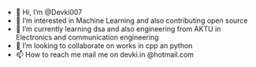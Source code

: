- 👋 Hi, I’m @Devki007
- 👀 I’m interested in Machine Learning and also contributing open source
- 🌱 I’m currently learning dsa and also engineering from AKTU in Electronics and communication engineering
- 💞️ I’m looking to collaborate on works in cpp an python
- 📫 How to reach me mail me on devki.in @hotmail.com

<!---
Devki007/Devki007 is a ✨ special ✨ repository because its `README.md` (this file) appears on your GitHub profile.
You can click the Preview link to take a look at your changes.
--->
